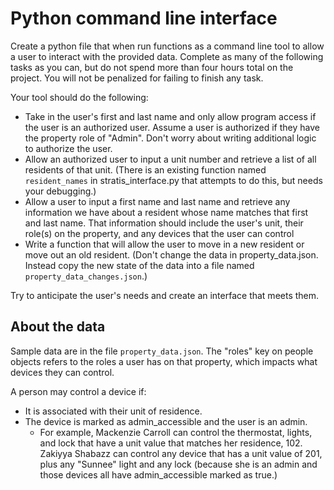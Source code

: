 # Python command line interface

Create a python file that when run functions as a command line tool to allow a user to interact with the provided data. Complete as many of the following tasks as you can, but do not spend more than four hours total on the project. You will not be penalized for failing to finish any task.

Your tool should do the following:

* Take in the user's first and last name and only allow program access if the user is an authorized user. Assume a user is authorized if they have the property role of "Admin". Don't worry about writing additional logic to authorize the user.
* Allow an authorized user to input a unit number and retrieve a list of all residents of that unit. (There is an existing function named `resident_names` in stratis_interface.py that attempts to do this, but needs your debugging.)
* Allow a user to input a first name and last name and retrieve any information we have about a resident whose name matches that first and last name. That information should include the user's unit, their role(s) on the property, and any devices that the user can control
* Write a function that will allow the user to move in a new resident or move out an old resident. (Don't change the data in property_data.json. Instead copy the new state of the data into a file named `property_data_changes.json`.)

Try to anticipate the user's needs and create an interface that meets them.

## About the data

Sample data are in the file `property_data.json`.
The "roles" key on people objects refers to the roles a user has on that property, which impacts what devices they can control.

A person may control a device if:

* It is associated with their unit of residence.
* The device is marked as admin_accessible and the user is an admin.
  * For example, Mackenzie Carroll can control the thermostat, lights, and lock that have a unit value that matches her residence, 102. Zakiyya Shabazz can control any device that has a unit value of 201, plus any "Sunnee" light and any lock (because she is an admin and those devices all have admin_accessible marked as true.)
